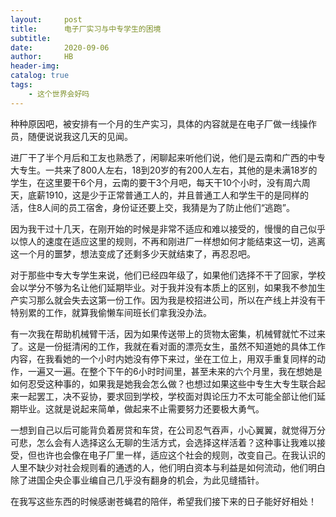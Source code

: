 ```yaml
---
layout:     post
title:      电子厂实习与中专学生的困境
subtitle:   
date:       2020-09-06
author:     HB
header-img:
catalog: true
tags:
    - 这个世界会好吗
---
```


种种原因吧，被安排有一个月的生产实习，具体的内容就是在电子厂做一线操作员，随便说说我这几天的见闻。

进厂干了半个月后和工友也熟悉了，闲聊起来听他们说，他们是云南和广西的中专大专生。一共来了800人左右，18到20岁的有200人左右，其他的是未满18岁的学生，在这里要干6个月，云南的要干3个月吧，每天干10个小时，没有周六周天，底薪1910，这是少于正常普通工人的，并且普通工人和学生干的是同样的活，住8人间的员工宿舍，身份证还要上交，我猜是为了防止他们“逃跑”。

因为我干过十几天，在刚开始的时候是非常不适应和难以接受的，慢慢的自己似乎以惊人的速度在适应这里的规则，不再和刚进厂一样想如何才能结束这一切，逃离这一个月的噩梦，想法变成了还剩多少天就结束了，再忍忍吧。

对于那些中专大专学生来说，他们已经四年级了，如果他们选择不干了回家，学校会以学分不够为名让他们延期毕业。对于我并没有本质上的区别，如果我不参加生产实习那么就会失去这第一份工作。因为我是校招进公司，所以在产线上并没有干特别累的工作，就算我偷懒车间班长们拿我没办法。

有一次我在帮助机械臂干活，因为如果传送带上的货物太密集，机械臂就忙不过来了。这是一份挺清闲的工作，我就在看对面的漂亮女生，虽然不知道她的具体工作内容，在我看她的一个小时内她没有停下来过，坐在工位上，用双手重复同样的动作，一遍又一遍。在整个下午的6小时时间里，甚至未来的六个月里，我在想她是如何忍受这种事的，如果我是她我会怎么做？也想过如果这些中专生大专生联合起来一起罢工，决不妥协，要求回到学校，学校面对舆论压力不太可能全部让他们延期毕业。这就是说起来简单，做起来不止需要努力还要极大勇气。

一想到自己以后可能背负着房贷和车贷，在公司忍气吞声，小心翼翼，就觉得万分可悲，怎么会有人选择这么无聊的生活方式，会选择这样活着？这种事让我难以接受，但也许也会像在电子厂里一样，适应这个社会的规则，改变自己。在我认识的人里不缺少对社会规则看的通透的人，他们明白资本与利益是如何流动，他们明白除了进国企央企事业编自己几乎没有翻身的机会，为此见缝插针。

在我写这些东西的时候感谢苍蝇君的陪伴，希望我们接下来的日子能好好相处！
